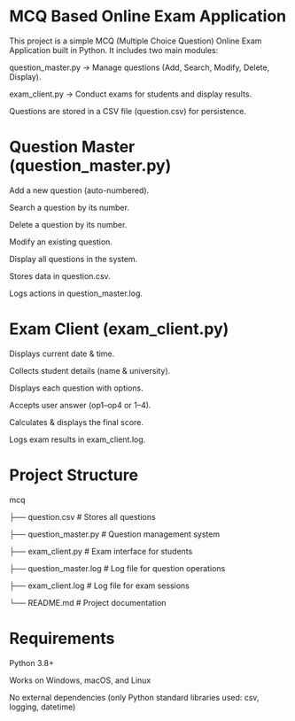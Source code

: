 # MCQ Based Online Exam Application

This project is a simple MCQ (Multiple Choice Question) Online Exam Application built in Python.
It includes two main modules:

question_master.py → Manage questions (Add, Search, Modify, Delete, Display).

exam_client.py → Conduct exams for students and display results.

Questions are stored in a CSV file (question.csv) for persistence.

# Question Master (question_master.py)

Add a new question (auto-numbered).

Search a question by its number.

Delete a question by its number.

Modify an existing question.

Display all questions in the system.

Stores data in question.csv.

Logs actions in question_master.log.

# Exam Client (exam_client.py)

Displays current date & time.

Collects student details (name & university).

Displays each question with options.

Accepts user answer (op1–op4 or 1–4).

Calculates & displays the final score.

Logs exam results in exam_client.log.


# Project Structure

mcq


├── question.csv          # Stores all questions

├── question_master.py    # Question management system

├── exam_client.py        # Exam interface for students

├── question_master.log   # Log file for question operations

├── exam_client.log       # Log file for exam sessions

└── README.md             # Project documentation

# Requirements

Python 3.8+

Works on Windows, macOS, and Linux

No external dependencies (only Python standard libraries used: csv, logging, datetime)
